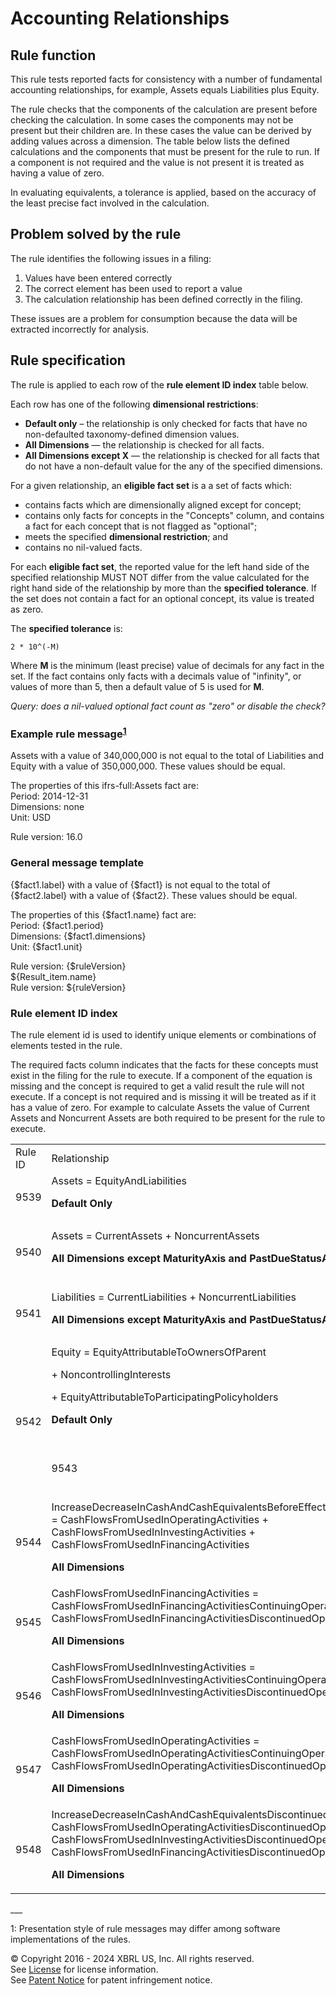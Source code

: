 # Accounting Relationships
  
## Rule function

This rule tests reported facts for consistency with a number of fundamental accounting relationships, for example, Assets equals Liabilities plus Equity.  

The rule checks that the components of the calculation are present before checking the calculation. In some cases the components may not be present but their children are. In these cases the value can be derived by adding values across a dimension. The table below lists the defined calculations and the components that must be present for the rule to run. If a component is not required and the value is not present it is treated as having a value of zero.

In evaluating equivalents, a tolerance is applied, based on the accuracy of the least precise fact involved in the calculation.

## Problem solved by the rule

The rule identifies the following issues in a filing:

  1. Values have been entered correctly
  2. The correct element has been used to report a value
  3. The calculation relationship has been defined correctly in the filing.

These issues are  a problem for consumption because the data will be extracted incorrectly for analysis.  

## Rule specification

The rule is applied to each row of the **rule element ID index** table below.

Each row has one of the following **dimensional restrictions**:

* **Default only** – the relationship is only checked for facts that have no non-defaulted taxonomy-defined dimension values.
* **All Dimensions** — the relationship is checked for all facts.
* **All Dimensions except X** — the relationship is checked for all facts that do not have a non-default value for the any of the specified dimensions.

For a given relationship, an **eligible fact set** is a a set of facts which:

* contains facts which are dimensionally aligned except for concept;
* contains only facts for concepts in the "Concepts" column, and contains a fact for each concept that is not flagged as "optional";
* meets the specified **dimensional restriction**; and
* contains no nil-valued facts.

For each **eligible fact set**, the reported value for the left hand side of the specified relationship MUST NOT differ from the value calculated for the right hand side of the relationship by more than the **specified tolerance**.  If the set does not contain a fact for an optional concept, its value is treated as zero.

The **specified tolerance** is:

```
2 * 10^(-M)
```

Where **M** is the minimum (least precise) value of decimals for any fact in the set.  If the fact contains only facts with a decimals value of "infinity", or values of more than 5, then a default value of 5 is used for **M**.

_Query: does a nil-valued optional fact count as "zero" or disable the check?_


### Example rule message<sup><a href="#1">1</a></sup> 
Assets with a value of 340,000,000 is not equal to the total of Liabilities and Equity with a value of 350,000,000.  These values should be equal. 

The properties of this ifrs-full:Assets fact are:  
Period: 2014-12-31  
Dimensions: none  
Unit: USD  
  
Rule version: 16.0  
  
### General message template  
{$fact1.label} with a value of {$fact1} is not equal to the total of {$fact2.label} with a value of {$fact2}.  These values should be equal. 

The properties of this {$fact1.name} fact are:  
Period: {$fact1.period}  
Dimensions: {$fact1.dimensions}  
Unit: {$fact1.unit}  
  
Rule version: {$ruleVersion}        
${Result_item.name}  
Rule version: ${ruleVersion}  
  
### Rule element ID index  

The rule element id is used to identify unique elements or combinations of elements tested in the rule.  

The required facts column indicates that the facts for these concepts must exist in the filing for the rule to execute.  If a component of the equation is missing and the concept is required to get a valid result the rule will not execute. If a concept is not required and is missing it will be treated as if it has a value of zero. For example to calculate Assets the value of Current Assets and Noncurrent Assets are both required to be present for the rule to execute.

<table>
  <tr>
   <td>Rule ID
   </td>
   <td>Relationship
   </td>
   <td>Concepts
   </td>
  </tr>
  <tr>
   <td>9539
   </td>
   <td>Assets = EquityAndLiabilities
<p>
<strong>Default Only</strong>
   </td>
   <td>
<ul>

<li>Assets

<li>EquityAndLiabilities
</li>
</ul>
   </td>
  </tr>
  <tr>
   <td>9540
   </td>
   <td>Assets = CurrentAssets + NoncurrentAssets
<p>
<strong>All Dimensions except MaturityAxis and PastDueStatusAxis</strong>
   </td>
   <td>
<ul>

<li>Assets

<li>CurrentAssets

<li>NoncurrentAssets
</li>
</ul>
   </td>
  </tr>
  <tr>
   <td>9541
   </td>
   <td>Liabilities = CurrentLiabilities + NoncurrentLiabilities
<p>
<strong>All Dimensions except MaturityAxis and PastDueStatusAxis</strong>
   </td>
   <td>
<ul>

<li>Liabilities

<li>CurrentLiabilities

<li>NoncurrentLiabilities
</li>
</ul>
   </td>
  </tr>
  <tr>
   <td rowspan="2" >9542
   </td>
   <td>Equity  = EquityAttributableToOwnersOfParent
<p>
 + NoncontrollingInterests
<p>
<p>
 + EquityAttributableToParticipatingPolicyholders 
<p>
<strong>Default Only</strong>
   </td>
   <td>
<ul>

<li>Equity

<li>EquityAttributableToOwnersOfParent

<li>NoncontrollingInterests
</li>
<li>(optional) EquityAttributableToParticipatingPolicyholders</li>
</ul>
   </td>
  </tr>
  <tr>
   <td>9543
   </td>
   <td>ComprehensiveIncome = ProfitLoss + OtherComprehensiveIncome
<p>
<strong>All Dimensions except srt:ConsolidationItemsAxis</strong>
   </td>
   <td>
<ul>

<li>ComprehensiveIncome

<li>ProfitLoss

<li>OtherComprehensiveIncome
</li>
</ul>
   </td>
  </tr>
  <tr>
   <td>9544
   </td>
   <td>IncreaseDecreaseInCashAndCashEquivalentsBeforeEffectOfExchangeRateChanges = CashFlowsFromUsedInOperatingActivities + CashFlowsFromUsedInInvestingActivities + CashFlowsFromUsedInFinancingActivities
<p>
<strong>All Dimensions</strong>
   </td>
   <td>
<ul>

<li>IncreaseDecreaseInCashAndCashEquivalentsBeforeEffectOfExchangeRateChanges

<li>CashFlowsFromUsedInOperatingActivities

<li>CashFlowsFromUsedInInvestingActivities

<li>CashFlowsFromUsedInFinancingActivities
</li>
</ul>
   </td>
  </tr>
  <tr>
   <td>9545
   </td>
   <td>CashFlowsFromUsedInFinancingActivities = CashFlowsFromUsedInFinancingActivitiesContinuingOperations + CashFlowsFromUsedInFinancingActivitiesDiscontinuedOperations
<p>
<strong>All Dimensions</strong>
   </td>
   <td>
<ul>

<li>CashFlowsFromUsedInFinancingActivities

<li>CashFlowsFromUsedInFinancingActivitiesContinuingOperations

<li>CashFlowsFromUsedInFinancingActivitiesDiscontinuedOperations
</li>
</ul>
   </td>
  </tr>
  <tr>
   <td>9546
   </td>
   <td>CashFlowsFromUsedInInvestingActivities = CashFlowsFromUsedInInvestingActivitiesContinuingOperations + CashFlowsFromUsedInInvestingActivitiesDiscontinuedOperations
<p>
<strong>All Dimensions</strong>
   </td>
   <td>
<ul>

<li>CashFlowsFromUsedInInvestingActivities

<li>CashFlowsFromUsedInInvestingActivitiesContinuingOperations

<li>CashFlowsFromUsedInInvestingActivitiesDiscontinuedOperations
</li>
</ul>
   </td>
  </tr>
  <tr>
   <td>9547
   </td>
   <td>CashFlowsFromUsedInOperatingActivities = CashFlowsFromUsedInOperatingActivitiesContinuingOperations + CashFlowsFromUsedInOperatingActivitiesDiscontinuedOperations
<p>
<strong>All Dimensions</strong>
   </td>
   <td>
<ul>

<li>CashFlowsFromUsedInOperatingActivities

<li>CashFlowsFromUsedInOperatingActivitiesContinuingOperations

<li>CashFlowsFromUsedInOperatingActivitiesDiscontinuedOperations
</li>
</ul>
   </td>
  </tr>
  <tr>
   <td>9548
   </td>
   <td>IncreaseDecreaseInCashAndCashEquivalentsDiscontinuedOperations = CashFlowsFromUsedInOperatingActivitiesDiscontinuedOperations + CashFlowsFromUsedInInvestingActivitiesDiscontinuedOperations + CashFlowsFromUsedInFinancingActivitiesDiscontinuedOperations
<p>
<strong>All Dimensions</strong>
   </td>
   <td>
<ul>

<li>IncreaseDecreaseInCashAndCashEquivalentsDiscontinuedOperations

<li>CashFlowsFromUsedInOperatingActivitiesDiscontinuedOperations

<li>CashFlowsFromUsedInInvestingActivitiesDiscontinuedOperations

<li>CashFlowsFromUsedInFinancingActivitiesDiscontinuedOperations
</li>
</ul>
   </td>
  </tr>
</table>
___

<a name="1"></a>1:  Presentation style of rule messages may differ among software implementations of the rules.
  
© Copyright 2016 - 2024 XBRL US, Inc. All rights reserved.   
See [License](https://xbrl.us/dqc-license) for license information.  
See [Patent Notice](https://xbrl.us/dqc-patent) for patent infringement notice.  
